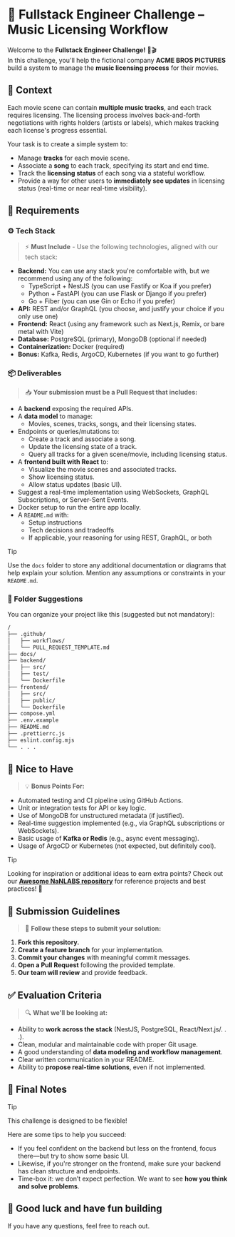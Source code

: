 # 🚀 Fullstack Engineer Challenge – Music Licensing Workflow

Welcome to the **Fullstack Engineer Challenge!** 🎸🎬  
In this challenge, you'll help the fictional company **ACME BROS PICTURES** build a system to manage the **music licensing process** for their movies.

## 🎯 Context

Each movie scene can contain **multiple music tracks**, and each track requires licensing. The licensing process involves back-and-forth negotiations with rights holders (artists or labels), which makes tracking each license's progress essential.

Your task is to create a simple system to:

- Manage **tracks** for each movie scene.
- Associate a **song** to each track, specifying its start and end time.
- Track the **licensing status** of each song via a stateful workflow.
- Provide a way for other users to **immediately see updates** in licensing status (real-time or near real-time visibility).

## 📌 Requirements

### ⚙️ Tech Stack

> ⚡ **Must Include** - Use the following technologies, aligned with our tech stack:

- **Backend:** You can use any stack you're comfortable with, but we recommend using any of the following:
  - TypeScript + NestJS (you can use Fastify or Koa if you prefer)
  - Python + FastAPI (you can use Flask or Django if you prefer)
  - Go + Fiber (you can use Gin or Echo if you prefer)
- **API:** REST and/or GraphQL (you choose, and justify your choice if you only use one)
- **Frontend:** React (using any framework such as Next.js, Remix, or bare metal with Vite)
- **Database:** PostgreSQL (primary), MongoDB (optional if needed)
- **Containerization:** Docker (required)
- **Bonus:** Kafka, Redis, ArgoCD, Kubernetes (if you want to go further)

### 📦 Deliverables

> 📥 **Your submission must be a Pull Request that includes:**

- A **backend** exposing the required APIs.
- A **data model** to manage:
  - Movies, scenes, tracks, songs, and their licensing states.
- Endpoints or queries/mutations to:
  - Create a track and associate a song.
  - Update the licensing state of a track.
  - Query all tracks for a given scene/movie, including licensing status.
- A **frontend built with React** to:
  - Visualize the movie scenes and associated tracks.
  - Show licensing status.
  - Allow status updates (basic UI).
- Suggest a real-time implementation using WebSockets, GraphQL Subscriptions, or Server-Sent Events.
- Docker setup to run the entire app locally.
- A `README.md` with:
  - Setup instructions
  - Tech decisions and tradeoffs
  - If applicable, your reasoning for using REST, GraphQL, or both

> [!TIP]
> Use the `docs` folder to store any additional documentation or diagrams that help explain your solution.
> Mention any assumptions or constraints in your `README.md`.

### 📂 Folder Suggestions

You can organize your project like this (suggested but not mandatory):

```txt
/
├── .github/
│   ├── workflows/
│   └── PULL_REQUEST_TEMPLATE.md
├── docs/
├── backend/
│   ├── src/
│   ├── test/
│   └── Dockerfile
├── frontend/
│   ├── src/
│   ├── public/
│   └── Dockerfile
├── compose.yml
├── .env.example
├── README.md
├── .prettierrc.js
├── eslint.config.mjs
└── . . .
```

## 🌟 Nice to Have

> 💡 **Bonus Points For:**

- Automated testing and CI pipeline using GitHub Actions.
- Unit or integration tests for API or key logic.
- Use of MongoDB for unstructured metadata (if justified).
- Real-time suggestion implemented (e.g., via GraphQL subscriptions or WebSockets).
- Basic usage of **Kafka or Redis** (e.g., async event messaging).
- Usage of ArgoCD or Kubernetes (not expected, but definitely cool).

> [!TIP]
> Looking for inspiration or additional ideas to earn extra points? Check out our **[Awesome NaNLABS repository](https://github.com/nanlabs/awesome-nan)** for reference projects and best practices! 🚀

## 🧪 Submission Guidelines

> 📌 **Follow these steps to submit your solution:**

1. **Fork this repository.**
2. **Create a feature branch** for your implementation.
3. **Commit your changes** with meaningful commit messages.
4. **Open a Pull Request** following the provided template.
5. **Our team will review** and provide feedback.

## ✅ Evaluation Criteria

> 🔍 **What we'll be looking at:**

- Ability to **work across the stack** (NestJS, PostgreSQL, React/Next.js/. . .).
- Clean, modular and maintainable code with proper Git usage.
- A good understanding of **data modeling and workflow management**.
- Clear written communication in your README.
- Ability to **propose real-time solutions**, even if not implemented.

## 💬 Final Notes

> [!TIP]
> This challenge is designed to be flexible!

Here are some tips to help you succeed:

- If you feel confident on the backend but less on the frontend, focus there—but try to show some basic UI.
- Likewise, if you're stronger on the frontend, make sure your backend has clean structure and endpoints.
- Time-box it: we don’t expect perfection. We want to see **how you think and solve problems**.

## 🏁 Good luck and have fun building

If you have any questions, feel free to reach out.
